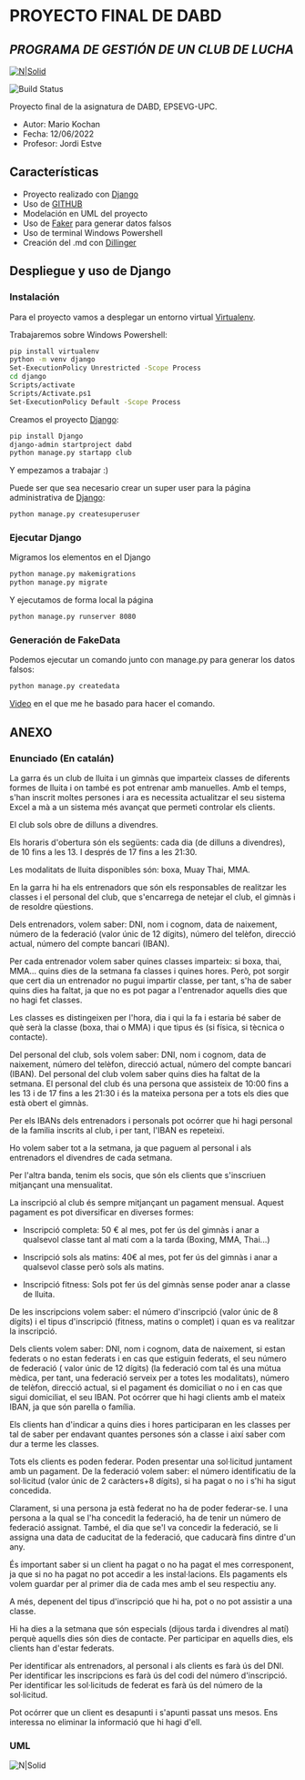 # PROYECTO FINAL DE DABD
## _PROGRAMA DE GESTIÓN DE UN CLUB DE LUCHA_

[![N|Solid](https://www.upc.edu/comunicacio/ca/identitat/descarrega-arxius-grafics/fitxers-marca-principal/upc-positiu-p3005.png)](https://www.epsevg.upc.edu/ca/escola)

![Build Status](https://travis-ci.org/joemccann/dillinger.svg?branch=master)

Proyecto final de la asignatura de DABD, EPSEVG-UPC.

- Autor: Mario Kochan
- Fecha: 12/06/2022
- Profesor: Jordi Estve

## Características

- Proyecto realizado con [Django]
- Uso de [GITHUB]
- Modelación en UML del proyecto
- Uso de [Faker] para generar datos falsos
- Uso de terminal Windows Powershell
- Creación del .md con [Dillinger](https://dillinger.io/)


## Despliegue y uso de Django

### Instalación

Para el proyecto vamos a desplegar un entorno virtual [Virtualenv](https://docs.python.org/es/3/library/venv.html).

Trabajaremos sobre Windows Powershell:

```sh
pip install virtualenv
python -m venv django
Set-ExecutionPolicy Unrestricted -Scope Process
cd django
Scripts/activate
Scripts/Activate.ps1
Set-ExecutionPolicy Default -Scope Process
```

Creamos el proyecto [Django]:

```sh
pip install Django
django-admin startproject dabd
python manage.py startapp club
```
Y empezamos a trabajar :)

Puede ser que sea necesario crear un super user para la página administrativa de [Django]:
```sh
python manage.py createsuperuser
```

### Ejecutar Django

Migramos los elementos en el Django

```sh
python manage.py makemigrations
python manage.py migrate
```

Y ejecutamos de forma local la página

```sh
python manage.py runserver 8080
```

### Generación de FakeData

Podemos ejecutar un comando junto con manage.py para generar los datos falsos:

```sh
python manage.py createdata
```
[Video](https://www.youtube.com/watch?v=8LHdbaV7Dvo) en el que me he basado para hacer el comando.

## ANEXO

### Enunciado (En catalán)

La garra és un club de lluita i un gimnàs que imparteix classes de diferents formes de lluita i on també es pot entrenar amb manuelles. Amb el temps, s'han inscrit moltes persones i ara es necessita actualitzar el seu sistema Excel a mà a un sistema més avançat que permeti controlar els clients.

El club sols obre de dilluns a divendres.

Els horaris d'obertura són els següents: cada dia (de dilluns a divendres), de 10 fins a les 13. I després de 17 fins a les 21:30.

Les modalitats de lluita disponibles són: boxa, Muay Thai, MMA.

En la garra hi ha els entrenadors que són els responsables de realitzar les classes i el personal del club, que s'encarrega de netejar el club, el gimnàs i de resoldre qüestions.

Dels entrenadors, volem saber: DNI, nom i cognom, data de naixement, número de la federació (valor únic de 12 dígits), número del telèfon, direcció actual, número del compte bancari (IBAN).

Per cada entrenador volem saber quines classes imparteix: si boxa, thai, MMA... quins dies de la setmana fa classes i quines hores. Però, pot sorgir que cert dia un entrenador no pugui impartir classe, per tant, s'ha de saber quins dies ha faltat, ja que no es pot pagar a l'entrenador aquells dies que no hagi fet classes.

Les classes es distingeixen per l'hora, dia i qui la fa i estaria bé saber de què serà la classe (boxa, thai o MMA) i que tipus és (si física, si tècnica o contacte).

Del personal del club, sols volem saber: DNI, nom i cognom, data de naixement, número del telèfon, direcció actual, número del compte bancari (IBAN). Del personal del club volem saber quins dies ha faltat de la setmana. El personal del club és una persona que assisteix de 10:00 fins a les 13 i de 17 fins a les 21:30 i és la mateixa persona per a tots els dies que està obert el gimnàs.

Per els IBANs dels entrenadors i personals pot ocórrer que hi hagi personal de la familia inscrits al club, i per tant, l'IBAN es repeteixi. 

Ho volem saber tot a la setmana, ja que paguem al personal i als entrenadors el divendres de cada setmana.

Per l'altra banda, tenim els socis, que són els clients que s'inscriuen mitjançant una mensualitat.

La inscripció al club és sempre mitjançant un pagament mensual. Aquest pagament es pot diversificar en diverses formes:

- Inscripció completa: 50 € al mes, pot fer ús del gimnàs i anar a qualsevol classe tant al matí com a la tarda (Boxing, MMA, Thai...)

- Inscripció sols als matins: 40€ al mes, pot fer ús del gimnàs i anar a qualsevol classe però sols als matins.

- Inscripció fitness: Sols pot fer ús del gimnàs sense poder anar a classe de lluita.

De les inscripcions volem saber: el número d'inscripció (valor únic de 8 dígits) i el tipus d'inscripció (fitness, matins o complet) i quan es va realitzar la inscripció.

Dels clients volem saber: DNI, nom i cognom, data de naixement, si estan federats o no estan federats i en cas que estiguin federats, el seu número de federació ( valor únic de 12 dígits) (la federació com tal és una mútua mèdica, per tant, una federació serveix per a totes les modalitats), número de telèfon, direcció actual, si el pagament és domiciliat o no i en cas que sigui domiciliat, el seu IBAN. Pot ocórrer que hi hagi clients amb el mateix IBAN, ja que són parella o família.

Els clients han d'indicar a quins dies i hores participaran en les classes per tal de saber per endavant quantes persones són a classe i així saber com dur a terme les classes.

Tots els clients es poden federar. Poden presentar una sol·licitud juntament amb un pagament. De la federació volem saber: el número identificatiu de la sol·licitud (valor únic de 2 caràcters+8 dígits), si ha pagat o no i s'hi ha sigut concedida.

Clarament, si una persona ja està federat no ha de poder federar-se. I una persona a la qual se l'ha concedit la federació, ha de tenir un número de federació assignat.
També, el dia que se'l va concedir la federació, se li assigna una data de caducitat de la federació, que caducarà fins dintre d'un any.

És important saber si un client ha pagat o no ha pagat el mes corresponent, ja que si no ha pagat no pot accedir a les instal·lacions. Els pagaments els volem guardar per al primer dia de cada mes amb el seu respectiu any.

A més, depenent del tipus d'inscripció que hi ha, pot o no pot assistir a una classe.

Hi ha dies a la setmana que són especials (dijous tarda i divendres al matí) perquè aquells dies són dies de contacte. Per participar en aquells dies, els clients han d'estar federats.

Per identificar als entrenadors, al personal i als clients es farà ús del DNI.
Per identificar les inscripcions es farà ús del codi del número d'inscripció.
Per identificar les sol·licituds de federat es farà ús del número de la sol·licitud.

Pot ocórrer que un client es desapunti i s'apunti passat uns mesos. Ens interessa no eliminar la informació que hi hagi d'ell.

### UML 

![N|Solid](https://lh3.googleusercontent.com/pw/AM-JKLXX4uuPj3m7P7P4p6wPFGgsB6ossX_gGel7s2sa7WhZaoM1ReAwBPlsWwGuV_Han6w1YJskcz0CTLmn7FVVopcc2dKIAp54_OR9p8ej_t5reOTKVLZlwG5v89_Ugoy15zmCztFYATc3PUQNf629zHY1=w505-h635-no?authuser=0)

   [GITHUB]: <https://github.com/>
   [Django]: <https://www.djangoproject.com/>
   [Faker]: <https://faker.readthedocs.io/en/master/>

